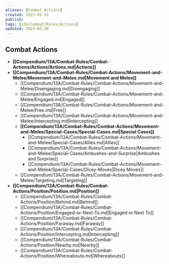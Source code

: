 ```yaml
---
aliases: [Combat Actions]
created: 2023-05-13
publish: 
tags: [13A/Combat/Rules/Actions]
updated: 2023-05-30
---
```


## Combat Actions

- **[[Compendium/13A/Combat-Rules/Combat-Actions/Actions/Actions.md|Actions]]**
- **[[Compendium/13A/Combat-Rules/Combat-Actions/Movement-and-Melee/Movement-and-Melee.md|Movement and Melee]]**
	- [[Compendium/13A/Combat-Rules/Combat-Actions/Movement-and-Melee/Disengaging.md|Disengaging]]
	- [[Compendium/13A/Combat-Rules/Combat-Actions/Movement-and-Melee/Engaged.md|Engaged]]
	- [[Compendium/13A/Combat-Rules/Combat-Actions/Movement-and-Melee/Free.md|Free]]
	- [[Compendium/13A/Combat-Rules/Combat-Actions/Movement-and-Melee/Intercepting.md|Intercepting]]
	- **[[Compendium/13A/Combat-Rules/Combat-Actions/Movement-and-Melee/Special-Cases/Special-Cases.md|Special Cases]]**
		- [[Compendium/13A/Combat-Rules/Combat-Actions/Movement-and-Melee/Special-Cases/Allies.md|Allies]]
		- [[Compendium/13A/Combat-Rules/Combat-Actions/Movement-and-Melee/Special-Cases/Ambushes-and-Surprise|Ambushes and Surprise]]
		- [[Compendium/13A/Combat-Rules/Combat-Actions/Movement-and-Melee/Special-Cases/Dicey-Moves|Dicey Moves]]
	- [[Compendium/13A/Combat-Rules/Combat-Actions/Movement-and-Melee/Targeting.md|Targeting]]
- **[[Compendium/13A/Combat-Rules/Combat-Actions/Position/Position.md|Position]]**
	- [[Compendium/13A/Combat-Rules/Combat-Actions/Position/Behind.md|Behind]]
	- [[Compendium/13A/Combat-Rules/Combat-Actions/Position/Engaged-or-Next-To.md|Engaged or Next To]]
	- [[Compendium/13A/Combat-Rules/Combat-Actions/Position/Faraway.md|Faraway]]
	- [[Compendium/13A/Combat-Rules/Combat-Actions/Position/Intercepting.md|Intercepting]]
	- [[Compendium/13A/Combat-Rules/Combat-Actions/Position/Nearby.md|Nearby]]
	- [[Compendium/13A/Combat-Rules/Combat-Actions/Position/Whereabouts.md|Whereabouts]]
